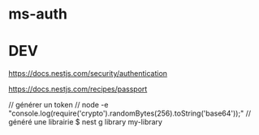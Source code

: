 # ms-auth

# DEV

https://docs.nestjs.com/security/authentication

https://docs.nestjs.com/recipes/passport

// générer un token //
node -e "console.log(require('crypto').randomBytes(256).toString('base64'));"
// généré une librairie
$ nest g library my-library
